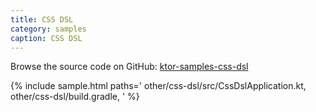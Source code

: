 ```yaml
---
title: CSS DSL
category: samples
caption: CSS DSL
---
```


Browse the source code on GitHub: [ktor-samples-css-dsl](https://github.com/ktorio/ktor-samples/tree/1.3.0/other/css-dsl)

{% include sample.html paths='
    other/css-dsl/src/CssDslApplication.kt,
    other/css-dsl/build.gradle,
' %}
